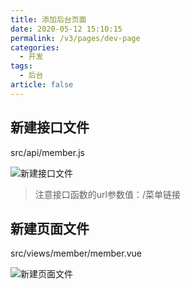 ```yaml
---
title: 添加后台页面
date: 2020-05-12 15:10:15
permalink: /v3/pages/dev-page
categories: 
  - 开发
tags: 
  - 后台
article: false
---
```


## 新建接口文件

src/api/member.js

<img :src="$withBase('/img/dev/adminwebapi.jpg')" alt="新建接口文件">

> 注意接口函数的url参数值：/菜单链接

## 新建页面文件

src/views/member/member.vue

<img :src="$withBase('/img/dev/adminwebpage.jpg')" alt="新建页面文件">
